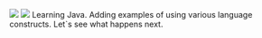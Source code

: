 <a href="https://codeclimate.com/github/killdom2/javaTutorial/maintainability"><img src="https://api.codeclimate.com/v1/badges/77c56c775e15a5c06684/maintainability" /></a>
<a href="https://codeclimate.com/github/killdom2/javaTutorial/test_coverage"><img src="https://api.codeclimate.com/v1/badges/77c56c775e15a5c06684/test_coverage" /></a>
Learning Java. Adding examples of using various language constructs. Let`s see what happens next.
